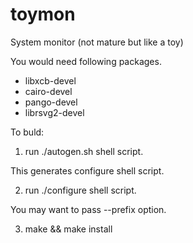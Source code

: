 # toymon
System monitor (not mature but like a toy)

You would need following packages.
- libxcb-devel
- cairo-devel
- pango-devel
- librsvg2-devel

To buld:

1. run ./autogen.sh shell script.

This generates configure shell script.

2. run ./configure shell script.

You may want to pass --prefix option.

3. make && make install
